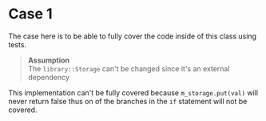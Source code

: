 # Case 1

The case here is to be able to fully cover the code inside of this class using tests.

> **Assumption**  
> The `library::Storage` can't be changed since it's an external
dependency

This implementation can't be fully covered because `m_storage.put(val)`
will never return false thus on of the branches in the `if` statement will not be covered.
